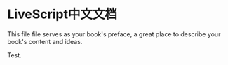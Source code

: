 # LiveScript中文文档

This file file serves as your book's preface, a great place to describe your book's content and ideas.

Test.